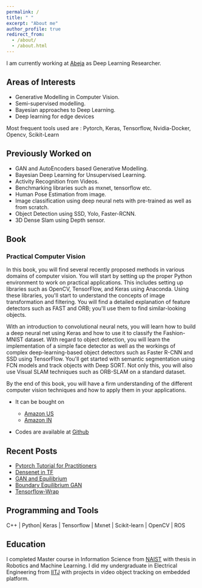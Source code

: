 ```yaml
---
permalink: /
title: " "
excerpt: "About me"
author_profile: true
redirect_from:
  - /about/
  - /about.html
---
```


I am currently working at [Abeja](http://www.abeja.asia) as Deep Learning Researcher.

## Areas of Interests
- Generative Modelling in Computer Vision.
- Semi-supervised modelling. 
- Bayesian approaches to Deep Learning. 
- Deep learning for edge devices

Most frequent tools used are : Pytorch, Keras, Tensorflow, Nvidia-Docker, Opencv, Scikit-Learn

## Previously Worked on
- GAN and AutoEncoders based Generative Modelling. 
- Bayesian Deep Learning for Unsupervised Learning. 
- Activity Recognition from Videos.
- Benchmarking libraries such as mxnet, tensorflow etc.
- Human Pose Estimation from image.
- Image classification using deep neural nets with pre-trained as well as from scratch.
- Object Detection using SSD, Yolo, Faster-RCNN.
- 3D Dense Slam using Depth sensor.

## Book 

### Practical Computer Vision
In this book, you will find several recently proposed methods in various domains of computer vision. You will start by setting up the proper Python environment to work on practical applications. This includes setting up libraries such as OpenCV, TensorFlow, and Keras using Anaconda. Using these libraries, you'll start to understand the concepts of image transformation and filtering. You will find a detailed explanation of feature detectors such as FAST and ORB; you'll use them to find similar-looking objects.

With an introduction to convolutional neural nets, you will learn how to build a deep neural net using Keras and how to use it to classify the Fashion-MNIST dataset. With regard to object detection, you will learn the implementation of a simple face detector as well as the workings of complex deep-learning-based object detectors such as Faster R-CNN and SSD using TensorFlow. You'll get started with semantic segmentation using FCN models and track objects with Deep SORT. Not only this, you will also use Visual SLAM techniques such as ORB-SLAM on a standard dataset.

By the end of this book, you will have a firm understanding of the different computer vision techniques and how to apply them in your applications.

- It can be bought on  
	- [Amazon US](https://www.amazon.com/Practical-Computer-Vision-insightful-information/dp/1788297687/ref=sr_1_3?ie=UTF8&qid=1519823185&sr=8-3&keywords=Practical+Computer+vision)
	- [Amazon IN](https://www.amazon.in/Practical-Computer-Vision-insightful-information-ebook/dp/B079QXG3WR/ref=tmm_kin_swatch_0?_encoding=UTF8&qid=1519824336&sr=8-1)

- Codes are available at [Github](https://github.com/ResByte/Practical-Computer-Vision)

## Recent Posts
- [Pytorch Tutorial for Practitioners](https://resbyte.github.io/posts/2017/08/pytorch-tutorial/)
- [Densenet in TF](https://resbyte.github.io/posts/2017/05/tf-densenet/)
- [GAN and Equilibrium](https://resbyte.github.io/posts/2017/04/arora-gen-eqbm-17/)
- [Boundary Equilibrium GAN](https://resbyte.github.io/posts/2017/04/david-began-17/)
- [Tensorflow-Wrap](https://resbyte.github.io/posts/2017/03/tf-wrap/)

## Programming and Tools

C++ | Python| Keras | Tensorflow | Mxnet | Scikit-learn | OpenCV | ROS


## Education

I completed Master course in Information Science from [NAIST](http://www.naist.jp/en/) with thesis in Robotics and Machine Learning. I did my undergraduate in Electrical Engineering from [IITJ](http://www.iitj.ac.in) with projects in video object tracking on embedded platform.
